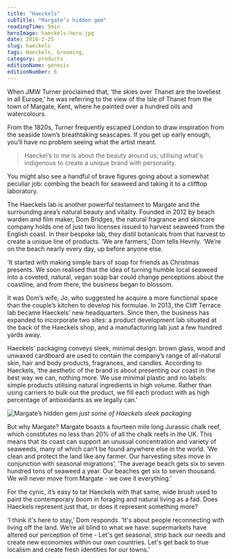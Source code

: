 ```yaml
---
title: "Haeckels"
subTitle: "Margate’s hidden gem"
readingTime: 5min
heroImage: haeckels-hero.jpg
date: 2016-2-25
slug: haeckels
tags: Haeckels, Grooming,
category: products
editionName: genesis
editionNumber: 6
---
```


When JMW Turner proclaimed that, ‘the skies over Thanet are the loveliest in all Europe,’ he was referring to the view of the Isle of Thanet from the town of Margate, Kent, where he painted over a hundred oils and watercolours.

From the 1820s, Turner frequently escaped London to draw inspiration from the seaside town’s breathtaking seascapes. If you get up early enough, you’ll have no problem seeing what the artist meant.

>Haeckel’s to me is about the beauty around us; utilising what's indigenous to create a unique brand with personality.

You might also see a handful of brave figures going about a somewhat peculiar job: combing the beach for seaweed and taking it to a clifftop laboratory.

The Haeckels lab is another powerful testament to Margate and the surrounding area’s natural beauty and vitality. Founded in 2012 by beach warden and film maker, Dom Bridges, the natural fragrance and skincare company holds one of just two licenses issued to harvest seaweed from the English coast. In their bespoke lab, they distil botanicals from that harvest to create a unique line of products. ‘We are farmers,’ Dom tells Hevnly. ‘We’re on the beach nearly every day, up before anyone else.

‘It started with making simple bars of soap for friends as Christmas presents. We soon realised that the idea of turning humble local seaweed into a coveted, natural, vegan soap bar could change perceptions about the coastline, and from there, the business began to blossom.

It was Dom’s wife, Jo, who suggested he acquire a more functional space than the couple’s kitchen to develop his formulae. In 2013, the Cliff Terrace lab became Haeckels’ new headquarters. Since then, the business has expanded to incorporate two sites: a product development lab situated at the back of the Haeckels shop, and a manufacturing lab just a few hundred yards away.

Haeckels’ packaging conveys sleek, minimal design: brown glass, wood and unwaxed cardboard are used to contain the company’s range of all-natural skin, hair and body products, fragrances, and candles. According to Haeckels, ‘the aesthetic of the brand is about presenting our coast in the best way we can, nothing more. We use minimal plastic and no labels: simple products utilising natural ingredients in high volume. Rather than using carriers to bulk out the product, we fill each product with as high percentage of antioxidants as we legally can.’

![Margate’s hidden gem](5.jpg)
*just some of Haeckels sleek packaging*


But why Margate? Margate boasts a fourteen mile long Jurassic chalk reef, which constitutes no less than 20% of all the chalk reefs in the UK. This means that its coast can support an unusual concentration and variety of seaweeds, many of which can’t be found anywhere else in the world. ‘We clean and protect the land like any farmer. Our harvesting sites move in conjunction with seasonal migrations’, ‘The average beach gets six to seven hundred tons of seaweed a year. Our beaches get six to seven thousand. We will never move from Margate - we owe it everything.’   

For the cynic, it’s easy to tar Haeckels with that same, wide brush used to paint the contemporary boom in foraging and natural living as a fad. Does Haeckels represent just that, or does it represent something more?

‘I think it's here to stay,’ Dom responds. ‘It's about people reconnecting with living off the land. We’re all blind to what we have: supermarkets have altered our perception of time - Let's get seasonal, strip back our needs and create new economies within our own countries. Let's get back to true localism and create fresh identities for our towns.’
